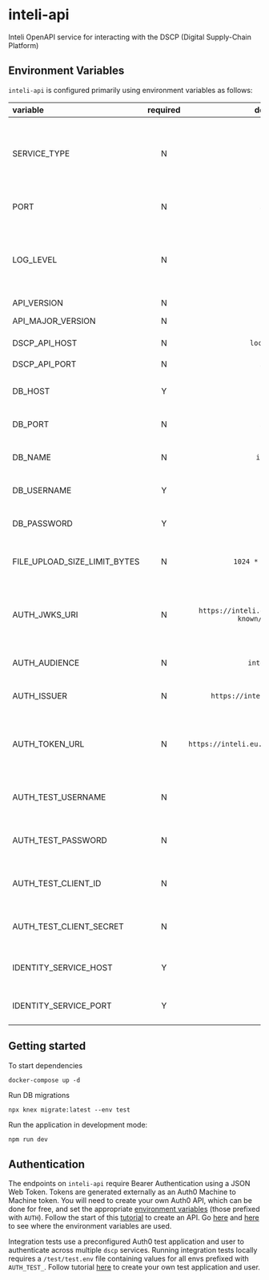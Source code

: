 # inteli-api

Inteli OpenAPI service for interacting with the DSCP (Digital Supply-Chain Platform)

## Environment Variables

`inteli-api` is configured primarily using environment variables as follows:

| variable                     | required |                       default                       | description                                                                          |
| :--------------------------- | :------: | :-------------------------------------------------: | :----------------------------------------------------------------------------------- |
| SERVICE_TYPE                 |    N     |                       `info`                        | Logging level. Valid values are [`trace`, `debug`, `info`, `warn`, `error`, `fatal`] |
| PORT                         |    N     |                       `3001`                        | The port for the API to listen on                                                    |
| LOG_LEVEL                    |    N     |                       `info`                        | Logging level. Valid values are [`trace`, `debug`, `info`, `warn`, `error`, `fatal`] |
| API_VERSION                  |    N     |                          -                          | API version                                                                          |
| API_MAJOR_VERSION            |    N     |                          -                          | API major version                                                                    |
| DSCP_API_HOST                |    N     |                     `localhost`                     | `dscp-api` host                                                                      |
| DSCP_API_PORT                |    N     |                       `3001`                        | `dscp-api` port                                                                      |
| DB_HOST                      |    Y     |                          -                          | PostgreSQL database hostname                                                         |
| DB_PORT                      |    N     |                       `5432`                        | PostgreSQL database port                                                             |
| DB_NAME                      |    N     |                      `inteli`                       | PostgreSQL database name                                                             |
| DB_USERNAME                  |    Y     |                          -                          | PostgreSQL database username                                                         |
| DB_PASSWORD                  |    Y     |                          -                          | PostgreSQL database password                                                         |
| FILE_UPLOAD_SIZE_LIMIT_BYTES |    N     |                 `1024 * 1024 * 100`                 | Maximum file size in bytes for upload                                                |
| AUTH_JWKS_URI                |    N     | `https://inteli.eu.auth0.com/.well-known/jwks.json` | JSON Web Key Set containing public keys used by the Auth0 API                        |
| AUTH_AUDIENCE                |    N     |                    `inteli-dev`                     | Identifier of the Auth0 API                                                          |
| AUTH_ISSUER                  |    N     |           `https://inteli.eu.auth0.com/`            | Domain of the Auth0 API `                                                            |
| AUTH_TOKEN_URL               |    N     |      `https://inteli.eu.auth0.com/oauth/token`      | Auth0 API endpoint that issues an Authorisation (Bearer) access token                |
| AUTH_TEST_USERNAME           |    N     |                          -                          | Username of the auth0 user for testing                                               |
| AUTH_TEST_PASSWORD           |    N     |                          -                          | Password of the auth0 user for testing                                               |
| AUTH_TEST_CLIENT_ID          |    N     |                          -                          | Client ID of the auth0 application for testing                                       |
| AUTH_TEST_CLIENT_SECRET      |    N     |                          -                          | Client secret of the auth0 application for testing                                   |
| IDENTITY_SERVICE_HOST        |    Y     |                                                     | Hostname of the `dscp-identity-service`                                              |
| IDENTITY_SERVICE_PORT        |    Y     |                                                     | Port of the `dscp-identity-service`                                                  |

## Getting started

To start dependencies

```
docker-compose up -d
```

Run DB migrations

```
npx knex migrate:latest --env test
```

Run the application in development mode:

```sh
npm run dev
```

## Authentication

The endpoints on `inteli-api` require Bearer Authentication using a JSON Web Token. Tokens are generated externally as an Auth0 Machine to Machine token. You will need to create your own Auth0 API, which can be done for free, and set the appropriate [environment variables](#configuration) (those prefixed with `AUTH`). Follow the start of this [tutorial](https://auth0.com/docs/quickstart/backend/nodejs#configure-auth0-apis) to create an API. Go [here](app/routes/auth.js) and [here](app/auth.js) to see where the environment variables are used.

Integration tests use a preconfigured Auth0 test application and user to authenticate across multiple `dscp` services. Running integration tests locally requires a `/test/test.env` file containing values for all envs prefixed with `AUTH_TEST_`. Follow tutorial [here](https://auth0.com/docs/get-started/authentication-and-authorization-flow/call-your-api-using-resource-owner-password-flow) to create your own test application and user.
